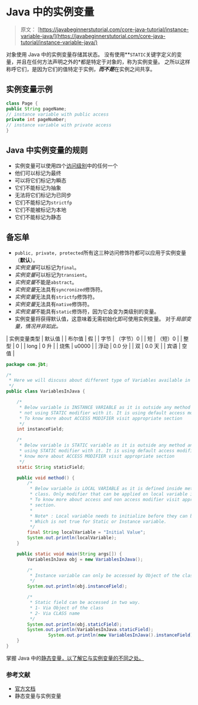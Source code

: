 # Java 中的实例变量

> 原文： [https://javabeginnerstutorial.com/core-java-tutorial/instance-variable-java/](https://javabeginnerstutorial.com/core-java-tutorial/instance-variable-java/)

对象使用 Java 中的实例变量存储其状态。 没有使用**`STATIC`关键字定义的变量，并且在任何方法声明之外的*都是特定于对象的，称为实例变量。 之所以这样称呼它们，是因为它们的值特定于实例，***而不是***在实例之间共享。

## 实例变量示例

```java
class Page {
public String pageName;
// instance variable with public access
private int pageNumber;
// instance variable with private access
}
```

## Java 中实例变量的规则

*   实例变量可以使用四个[访问级别](https://javabeginnerstutorial.com/core-java-tutorial/access-modifier-in-java/)中的任何一个
*   他们可以标记为最终
*   可以将它们标记为瞬态
*   它们不能标记为抽象
*   无法将它们标记为已同步
*   它们不能标记为`strictfp`
*   它们不能被标记为本地
*   它们不能标记为静态

## 备忘单

*   `public, private, protected`所有这三种访问修饰符都可以应用于实例变量（**默认**）。
*   *实例变量*可以标记为`final`。
*   *实例变量*可以标记为`transient`。
*   *实例变量*不能是`abstract`。
*   *实例变量*无法具有`syncronized`修饰符。
*   *实例变量*无法具有`strictfp`修饰符。
*   *实例变量*无法具有`native`修饰符。
*   *实例变量*不能具有`static`修饰符，因为它会变为类级别的变量。
*   实例变量将获得默认值，这意味着无需初始化即可使用实例变量。 对于*局部变量，情况并非如此。*

| 实例变量类型 | 默认值 |
| 布尔值 | 假 |
| 字节 | （字节）0 |
| 短 | （短）0 |
| 整型 | 0 |
| long | 0 升 |
| 烧焦 | u0000 |
| 浮动 | 0.0 分 |
| 双 | 0.0 天 |
| 宾语 | 空值 |

```java
package com.jbt;

/*
 * Here we will discuss about different type of Variables available in Java
 */
public class VariablesInJava {

	/*
	 * Below variable is INSTANCE VARIABLE as it is outside any method and it is
	 * not using STATIC modifier with it. It is using default access modifier.
	 * To know more about ACCESS MODIFIER visit appropriate section
	 */
	int instanceField;

	/*
	 * Below variable is STATIC variable as it is outside any method and it is
	 * using STATIC modifier with it. It is using default access modifier. To
	 * know more about ACCESS MODIFIER visit appropriate section
	 */
	static String staticField;

	public void method() {
		/*
		 * Below variable is LOCAL VARIABLE as it is defined inside method in
		 * class. Only modifier that can be applied on local variable is FINAL.
		 * To know more about access and non access modifier visit appropriate
		 * section.
		 *
		 * Note* : Local variable needs to initialize before they can be used.
		 * Which is not true for Static or Instance variable.
		 */
		final String localVariable = "Initial Value";
		System.out.println(localVariable);
	}

	public static void main(String args[]) {
		VariablesInJava obj = new VariablesInJava();

		/*
		 * Instance variable can only be accessed by Object of the class only as below.
		 */
		System.out.println(obj.instanceField);

		/*
		 * Static field can be accessed in two way.
		 * 1- Via Object of the class
		 * 2- Via CLASS name
		 */
		System.out.println(obj.staticField);
		System.out.println(VariablesInJava.staticField);
                System.out.println(new VariablesInJava().instanceField);
	}
}
```

掌握 Java 中的[静态变量，以了解它与实例变量的不同之处。](https://javabeginnerstutorial.com/core-java-tutorial/java-static-keyword/)

### 参考文献

*   [官方文档](https://docs.oracle.com/javase/tutorial/java/javaOO/classvars.html)
*   静态变量与实例变量

